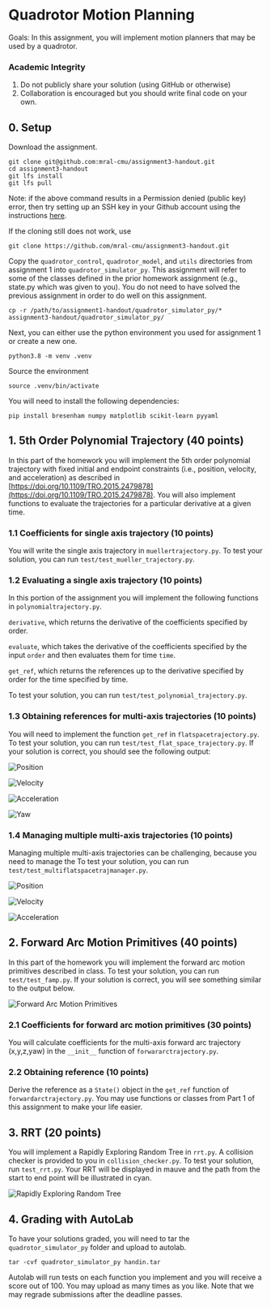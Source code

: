 # Quadrotor Motion Planning

Goals: In this assignment, you will implement motion planners that may
be used by a quadrotor.

### Academic Integrity
1. Do not publicly share your solution (using GitHub or otherwise)
2. Collaboration is encouraged but you should write final code on your own.

## 0. Setup
Download the assignment.

```
git clone git@github.com:mral-cmu/assignment3-handout.git
cd assignment3-handout
git lfs install
git lfs pull
```

Note: if the above command results in a Permission denied (public key)
error, then try setting up an SSH key in your Github account using the
instructions
[here](https://docs.github.com/en/authentication/connecting-to-github-with-ssh/adding-a-new-ssh-key-to-your-github-account).

If the cloning still does not work, use

```
git clone https://github.com/mral-cmu/assignment3-handout.git
```

Copy the `quadrotor_control`, `quadrotor_model`, and `utils`
directories from assignment 1 into `quadrotor_simulator_py`. This
assignment will refer to some of the classes defined in the prior
homework assignment (e.g., state.py which was given to you). You do
not need to have solved the previous assignment in order to do well on
this assignment.

```
cp -r /path/to/assignment1-handout/quadrotor_simulator_py/* assignment3-handout/quadrotor_simulator_py/
```

Next, you can either use the python environment you used for assignment 1 or
create a new one.

```
python3.8 -m venv .venv
```

Source the environment

```
source .venv/bin/activate
```

You will need to install the following dependencies:

```
pip install bresenham numpy matplotlib scikit-learn pyyaml
```

## 1. 5th Order Polynomial Trajectory (40 points)
In this part of the homework you will implement the 5th order
polynomial trajectory with fixed initial and endpoint constraints
(i.e., position, velocity, and acceleration) as described in
[https://doi.org/10.1109/TRO.2015.2479878](https://doi.org/10.1109/TRO.2015.2479878).
You will also implement functions to evaluate the trajectories for a
particular derivative at a given time.

### 1.1 Coefficients for single axis trajectory (10 points)
You will write the single axis trajectory in `muellertrajectory.py`.
To test your solution, you can run `test/test_mueller_trajectory.py`.

### 1.2 Evaluating a single axis trajectory (10 points)
In this portion of the assignment you will implement the following
functions in `polynomialtrajectory.py`.

`derivative`, which returns the derivative of the coefficients
specified by order.

`evaluate`, which takes the derivative of the coefficients specified
by the input `order` and then evaluates them for time `time`.

`get_ref`, which returns the references up to the derivative
specified by order for the time specified by time.

To test your solution, you can run `test/test_polynomial_trajectory.py`.

### 1.3 Obtaining references for multi-axis trajectories (10 points)
You will need to implement the function `get_ref` in
`flatspacetrajectory.py`.  To test your solution, you can run
`test/test_flat_space_trajectory.py`. If your solution is correct, you should see the following output:

![Position](img/pos.png)

![Velocity](img/vel.png)

![Acceleration](img/acc.png)

![Yaw](img/yaw.png)

### 1.4 Managing multiple multi-axis trajectories (10 points)
Managing multiple multi-axis trajectories can be challenging, because
you need to manage the
To test your solution, you can run `test/test_multiflatspacetrajmanager.py`.

![Position](img/mpos.png)

![Velocity](img/mvel.png)

![Acceleration](img/macc.png)

## 2. Forward Arc Motion Primitives (40 points)
In this part of the homework you will implement the forward arc motion
primitives described in class.  To test your solution, you can run
`test/test_famp.py`. If your solution is correct,
you will see something similar to the output below.

![Forward Arc Motion Primitives](img/famp.png)

### 2.1 Coefficients for forward arc motion primitives (30 points)
You will calculate coefficients for the multi-axis forward arc
trajectory (x,y,z,yaw) in the `__init__` function of
`forwararctrajectory.py`.

### 2.2 Obtaining reference (10 points)
Derive the reference as a `State()` object in the `get_ref`
function of `forwardarctrajectory.py`. You may use functions
or classes from Part 1 of this assignment to make your life easier.

## 3. RRT (20 points)
You will implement a Rapidly Exploring Random Tree in `rrt.py`. A
collision checker is provided to you in `collision_checker.py`.
To test your solution, run `test_rrt.py`.
Your RRT will be displayed in mauve and the path from the start to
end point will be illustrated in cyan.

![Rapidly Exploring Random Tree](img/rrt.png)

## 4. Grading with AutoLab
To have your solutions graded, you will need to tar the `quadrotor_simulator_py`
folder and upload to autolab.

```
tar -cvf quadrotor_simulator_py handin.tar
```

Autolab will run tests on each function you implement and you will
receive a score out of 100.  You may upload as many times as you like.
Note that we may regrade submissions after the deadline passes.
